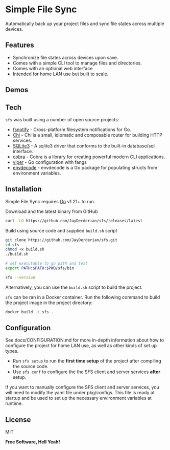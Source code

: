 # Simple File Sync

Automatically back up your project files and sync file states across multiple devices.

## Features

- Synchronize file states across devices upon save.
- Comes with a simple CLI tool to manage files and directories.
- Comes with an optional web interface
- Intended for home LAN use but built to scale.

## Demos

## Tech

`sfs` was built using a number of open source projects:

- [fsnotify] - Cross-platform filesystem notifications for Go. 
- [Chi] - Chi is a small, idiomatic and composable router for building HTTP services.
- [SQLite3] - A sqlite3 driver that conforms to the built-in database/sql interface.
- [cobra] - Cobra is a library for creating powerful modern CLI applications.
- [viper] - Go configuration with fangs 
- [envdecode] - envdecode is a Go package for populating structs from environment variables.


## Installation

Simple File Sync requires [Go](https://go.dev/) v1.21+ to run.

Download and the latest binary from GitHub

```bash
curl -LO https://github.com/JayDerderian/sfs/releases/latest
```

Build using source code and supplied `build.sh` script

```sh
git clone https://github.com/JayDerderian/sfs.git
cd sfs
chmod +x build.sh
./build.sh

# set executable to go path and test
export PATH:$PATH:$PWD/sfs/bin

sfs --version
```

Alternatively, you can use the `build.sh` script to build the project.

`sfs` can be ran in a Docker container. Run the following command to  build the project image in the project directory:

```bash
docker build -t sfs .
```

## Configuration

See docs/CONFIGURATION.md for more in-depth information about how to configure the project for home LAN use, as well as other kinds of set up types.

- Run `sfs setup` to run the **first time setup** of the project after compiling the source code. 
- Use `sfs conf` to configure the the SFS client and server services **after** setup.

If you want to manually configure the SFS client and server services, you will 
need to modify the yaml file under pkg/configs. This file is ready at startup and be used to set up the necessary environment variables at runtime.

## License

MIT

**Free Software, Hell Yeah!**

[//]: # (These are reference links used in the body of this note and get stripped out when the markdown processor does its job. There is no need to format nicely because it shouldn't be seen. Thanks SO - http://stackoverflow.com/questions/4823468/store-comments-in-markdown-syntax)

   [Chi]: <https://pkg.go.dev/github.com/go-chi/chi>
   [fsnotify]: <https://github.com/fsnotify/fsnotify>
   [SQLite3]: <https://pkg.go.dev/github.com/mattn/go-sqlite3>
   [cobra]: <https://github.com/spf13/cobra>
   [viper]: <https://github.com/spf13/viper>
   [envdecode]: <github.com/joeshaw/envdecode>
   [gotdotenv]: <github.com/joho/godotenv>
   [templ]: <https://github.com/a-h/templ>
